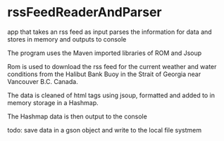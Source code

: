# rssFeedReaderAndParser
app that takes an rss feed as input parses the information for data and stores in memory and outputs to console

The program uses the Maven imported libraries of ROM and Jsoup

Rom is used to download the rss feed for the current weather and water conditions from the Halibut Bank Buoy in the Strait of Georgia near
Vancouver B.C. Canada.

The data is cleaned of html tags using jsoup, formatted and added to in memory storage in a Hashmap.

The Hashmap data is then output to the console

todo: save data in a gson object and write to the local file systmem
